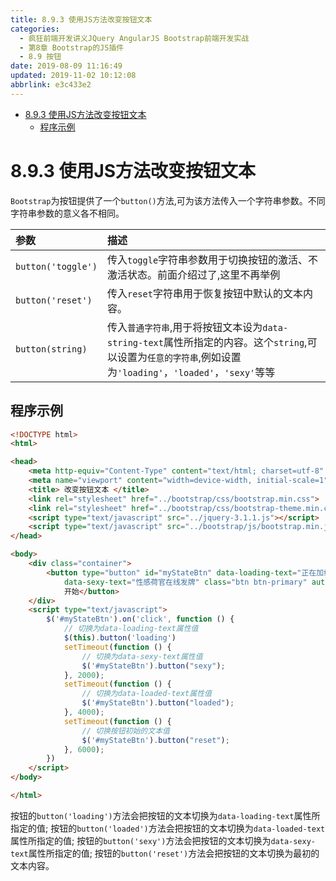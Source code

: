 ```yaml
---
title: 8.9.3 使用JS方法改变按钮文本
categories: 
  - 疯狂前端开发讲义JQuery AngularJS Bootstrap前端开发实战
  - 第8章 Bootstrap的JS插件
  - 8.9 按钮
date: 2019-08-09 11:16:49
updated: 2019-11-02 10:12:08
abbrlink: e3c433e2
---
```

<div id='my_toc'>

- [8.9.3 使用JS方法改变按钮文本](/JavaReadingNotes/e3c433e2/#8-9-3-使用JS方法改变按钮文本)
    - [程序示例](/JavaReadingNotes/e3c433e2/#程序示例)

</div>
<!--more-->
<script>if (navigator.platform.toLowerCase() == 'win32'){document.getElementById('my_toc').style.display = 'none';}</script>

<!--end-->
<!--SSTStart-->
# 8.9.3 使用JS方法改变按钮文本 #
`Bootstrap`为按钮提供了一个`button()`方法,可为该方法传入一个字符串参数。不同字符串参数的意义各不相同。

|参数|描述|
|:---|:---|
|`button('toggle')`|传入`toggle`字符串参数用于切换按钮的激活、不激活状态。前面介绍过了,这里不再举例|
|`button('reset')`|传入`reset`字符串用于恢复按钮中默认的文本内容。|
|`button(string)`|传入`普通字符串`,用于将按钮文本设为`data-string-text`属性所指定的内容。这个`string`,可以设置为`任意的字符串`,例如设置为`'loading'`，`'loaded'`，`'sexy'`等等|

## 程序示例 ##
```html
<!DOCTYPE html>
<html>

<head>
    <meta http-equiv="Content-Type" content="text/html; charset=utf-8" />
    <meta name="viewport" content="width=device-width, initial-scale=1">
    <title> 改变按钮文本 </title>
    <link rel="stylesheet" href="../bootstrap/css/bootstrap.min.css">
    <link rel="stylesheet" href="../bootstrap/css/bootstrap-theme.min.css">
    <script type="text/javascript" src="../jquery-3.1.1.js"></script>
    <script type="text/javascript" src="../bootstrap/js/bootstrap.min.js"></script>
</head>

<body>
    <div class="container">
        <button type="button" id="myStateBtn" data-loading-text="正在加载中" data-loaded-text="数据加载完成"
            data-sexy-text="性感荷官在线发牌" class="btn btn-primary" autocomplete="off">
            开始</button>
    </div>
    <script type="text/javascript">
        $('#myStateBtn').on('click', function () {
            // 切换为data-loading-text属性值
            $(this).button('loading')
            setTimeout(function () {
                // 切换为data-sexy-text属性值
                $('#myStateBtn').button("sexy");
            }, 2000);
            setTimeout(function () {
                // 切换为data-loaded-text属性值
                $('#myStateBtn').button("loaded");
            }, 4000);
            setTimeout(function () {
                // 切换按钮初始的文本值
                $('#myStateBtn').button("reset");
            }, 6000);
        })
    </script>
</body>

</html>
```
按钮的`button('loading')`方法会把按钮的文本切换为`data-loading-text`属性所指定的值;
按钮的`button('loaded')`方法会把按钮的文本切换为`data-loaded-text`属性所指定的值;
按钮的`button('sexy')`方法会把按钮的文本切换为`data-sexy-text`属性所指定的值;
按钮的`button('reset')`方法会把按钮的文本切换为最初的文本内容。
<!--SSTStop-->

